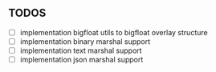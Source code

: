 ## TODOS
- [ ] implementation bigfloat utils to bigfloat overlay structure
- [ ] implementation binary marshal support
- [ ] implementation text marshal support
- [ ] implementation json marshal support

